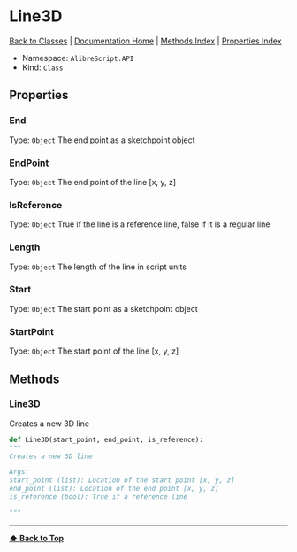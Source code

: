 # Line3D

[ Back to Classes](Classes) | [Documentation Home](../README.md) | [Methods Index](Methods-Index) | [Properties Index](Properties-Index)

- Namespace: `AlibreScript.API`
- Kind: `Class`

## Properties

### End
Type: `Object`
The end point as a sketchpoint object

### EndPoint
Type: `Object`
The end point of the line [x, y, z]

### IsReference
Type: `Object`
True if the line is a reference line, false if it is a regular line

### Length
Type: `Object`
The length of the line in script units

### Start
Type: `Object`
The start point as a sketchpoint object

### StartPoint
Type: `Object`
The start point of the line [x, y, z]

## Methods


### Line3D

Creates a new 3D line

```python
def Line3D(start_point, end_point, is_reference):
"""
Creates a new 3D line

Args:
start_point (list): Location of the start point [x, y, z]
end_point (list): Location of the end point [x, y, z]
is_reference (bool): True if a reference line

"""
```

---
**[⬆ Back to Top](#line3d)**
